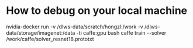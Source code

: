 # How to debug on your local machine

nvidia-docker run -v /dlws-data/scratch/hongzl:/work -v /dlws-data/storage/imagenet:/data -ti caffe:gpu bash
caffe train --solver /work/caffe/solver_resnet18.prototxt
